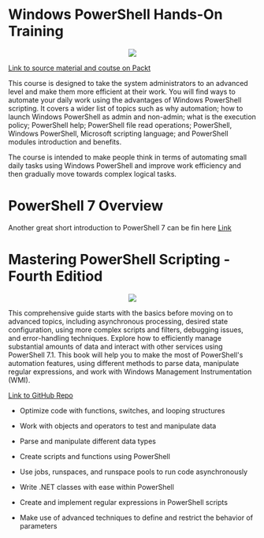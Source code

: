 # Windows PowerShell Hands-On Training

<p align="center">
  <img src="https://static.packt-cdn.com/products/9781803245935/cover/smaller" />
</p>

[Link to source material and coutse on Packt](https://subscription.packtpub.com/video/cloud_and_networking/9781803245935/p2/video2_2/beginning-with-simple-commands-and-powershell-alias)

This course is designed to take the system administrators to an advanced level and make them more efficient at their work. You will find ways to automate your daily work using the advantages of Windows PowerShell scripting. It covers a wider list of topics such as why automation; how to launch Windows PowerShell as admin and non-admin; what is the execution policy; PowerShell help; PowerShell file read operations; PowerShell, Windows PowerShell, Microsoft scripting language; and PowerShell modules introduction and benefits.

The course is intended to make people think in terms of automating small daily tasks using Windows PowerShell and improve work efficiency and then gradually move towards complex logical tasks.



# PowerShell 7 Overview

Another great short introduction to PowerShell 7 can be fin here [Link](https://www.youtube.com/watch?v=K9EUntTP7jM&ab_channel=JohnSavill%27sTechnicalTraining)




#  Mastering PowerShell Scripting - Fourth Editiod



<p align="center">
  <img src="https://static.packt-cdn.com/products/9781800206540/cover/smaller" />
</p>

This comprehensive guide starts with the basics before moving on to advanced topics, including asynchronous processing, desired state configuration, using more complex scripts and filters, debugging issues, and error-handling techniques. Explore how to efficiently manage substantial amounts of data and interact with other services using PowerShell 7.1. This book will help you to make the most of PowerShell's automation features, using different methods to parse data, manipulate regular expressions, and work with Windows Management Instrumentation (WMI).

[Link to GitHub Repo](https://github.com/PacktPublishing/Mastering-Windows-PowerShell-Scripting-Fourth-Edition)


* Optimize code with functions, switches, and looping structures

* Work with objects and operators to test and manipulate data

* Parse and manipulate different data types

* Create scripts and functions using PowerShell

* Use jobs, runspaces, and runspace pools to run code asynchronously

* Write .NET classes with ease within PowerShell

* Create and implement regular expressions in PowerShell scripts

* Make use of advanced techniques to define and restrict the behavior of parameters

